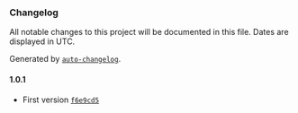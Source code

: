 ### Changelog

All notable changes to this project will be documented in this file. Dates are displayed in UTC.

Generated by [`auto-changelog`](https://github.com/CookPete/auto-changelog).

#### 1.0.1

- First version [`f6e9cd5`](https://github.com/elevate-agency-data/n8n-nodes-microsoftclarity/commit/f6e9cd5309e9883e67c2e29afacf42cba355dccc)
